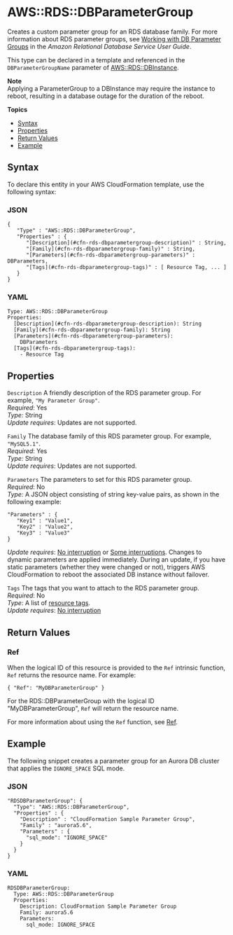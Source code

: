 # AWS::RDS::DBParameterGroup<a name="aws-properties-rds-dbparametergroup"></a>

Creates a custom parameter group for an RDS database family\. For more information about RDS parameter groups, see [Working with DB Parameter Groups](http://docs.aws.amazon.com/AmazonRDS/latest/UserGuide/USER_WorkingWithParamGroups.html) in the *Amazon Relational Database Service User Guide*\.

This type can be declared in a template and referenced in the `DBParameterGroupName` parameter of [AWS::RDS::DBInstance](aws-properties-rds-database-instance.md)\.

**Note**  
Applying a ParameterGroup to a DBInstance may require the instance to reboot, resulting in a database outage for the duration of the reboot\.

**Topics**
+ [Syntax](#aws-resource-rds-dbparametergroup-syntax)
+ [Properties](#w4ab1c21c10d171c27c13)
+ [Return Values](#w4ab1c21c10d171c27c15)
+ [Example](#w4ab1c21c10d171c27c17)

## Syntax<a name="aws-resource-rds-dbparametergroup-syntax"></a>

To declare this entity in your AWS CloudFormation template, use the following syntax:

### JSON<a name="aws-resource-rds-dbparametergroup-syntax.json"></a>

```
{
   "Type" : "AWS::RDS::DBParameterGroup",
   "Properties" : {
      "[Description](#cfn-rds-dbparametergroup-description)" : String,
      "[Family](#cfn-rds-dbparametergroup-family)" : String,
      "[Parameters](#cfn-rds-dbparametergroup-parameters)" : DBParameters,
      "[Tags](#cfn-rds-dbparametergroup-tags)" : [ Resource Tag, ... ]
   }
}
```

### YAML<a name="aws-resource-rds-dbparametergroup-syntax.yaml"></a>

```
Type: AWS::RDS::DBParameterGroup
Properties: 
  [Description](#cfn-rds-dbparametergroup-description): String
  [Family](#cfn-rds-dbparametergroup-family): String
  [Parameters](#cfn-rds-dbparametergroup-parameters):
    DBParameters
  [Tags](#cfn-rds-dbparametergroup-tags):
    - Resource Tag
```

## Properties<a name="w4ab1c21c10d171c27c13"></a>

`Description`  <a name="cfn-rds-dbparametergroup-description"></a>
A friendly description of the RDS parameter group\. For example, `"My Parameter Group"`\.  
*Required*: Yes  
*Type:* String  
*Update requires*: Updates are not supported\.

`Family`  <a name="cfn-rds-dbparametergroup-family"></a>
The database family of this RDS parameter group\. For example, `"MySQL5.1"`\.  
*Required*: Yes  
*Type:* String  
*Update requires*: Updates are not supported\.

`Parameters`  <a name="cfn-rds-dbparametergroup-parameters"></a>
The parameters to set for this RDS parameter group\.  
*Required*: No  
*Type:* A JSON object consisting of string key\-value pairs, as shown in the following example:  

```
"Parameters" : {
   "Key1" : "Value1",
   "Key2" : "Value2",
   "Key3" : "Value3"
}
```
*Update requires*: [No interruption](using-cfn-updating-stacks-update-behaviors.md#update-no-interrupt) or [Some interruptions](using-cfn-updating-stacks-update-behaviors.md#update-some-interrupt)\. Changes to dynamic parameters are applied immediately\. During an update, if you have static parameters \(whether they were changed or not\), triggers AWS CloudFormation to reboot the associated DB instance without failover\.

`Tags`  <a name="cfn-rds-dbparametergroup-tags"></a>
The tags that you want to attach to the RDS parameter group\.  
*Required*: No  
*Type*: A list of [resource tags](aws-properties-resource-tags.md)\.  
*Update requires*: [No interruption](using-cfn-updating-stacks-update-behaviors.md#update-no-interrupt)

## Return Values<a name="w4ab1c21c10d171c27c15"></a>

### Ref<a name="w4ab1c21c10d171c27c15b2"></a>

When the logical ID of this resource is provided to the `Ref` intrinsic function, `Ref` returns the resource name\. For example:

```
{ "Ref": "MyDBParameterGroup" }
```

For the RDS::DBParameterGroup with the logical ID "MyDBParameterGroup", `Ref` will return the resource name\.

For more information about using the `Ref` function, see [Ref](intrinsic-function-reference-ref.md)\.

## Example<a name="w4ab1c21c10d171c27c17"></a>

The following snippet creates a parameter group for an Aurora DB cluster that applies the `IGNORE_SPACE` SQL mode\.

### JSON<a name="aws-resource-rds-dbparametergroup-example.json"></a>

```
"RDSDBParameterGroup": {
  "Type": "AWS::RDS::DBParameterGroup",
  "Properties" : {
    "Description" : "CloudFormation Sample Parameter Group",
    "Family" : "aurora5.6",
    "Parameters" : {
      "sql_mode": "IGNORE_SPACE"
    }
  }
}
```

### YAML<a name="aws-resource-rds-dbparametergroup-example.yaml"></a>

```
RDSDBParameterGroup:
  Type: AWS::RDS::DBParameterGroup
  Properties:
    Description: CloudFormation Sample Parameter Group
    Family: aurora5.6
    Parameters:
      sql_mode: IGNORE_SPACE
```